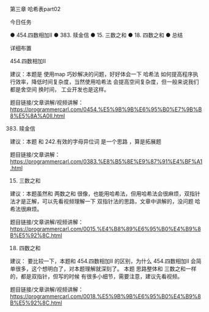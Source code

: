 第三章 哈希表part02 

 今日任务 

● 454.四数相加II 
● 383. 赎金信 
● 15. 三数之和 
● 18. 四数之和 
● 总结  

 详细布置 

 454.四数相加II 

建议：本题是 使用map 巧妙解决的问题，好好体会一下 哈希法 如何提高程序执行效率，降低时间复杂度，当然使用哈希法 会提高空间复杂度，但一般来说我们都是舍空间 换时间， 工业开发也是这样。

题目链接/文章讲解/视频讲解：https://programmercarl.com/0454.%E5%9B%9B%E6%95%B0%E7%9B%B8%E5%8A%A0II.html  


 383. 赎金信  

建议：本题 和 242.有效的字母异位词 是一个思路 ，算是拓展题 

题目链接/文章讲解：https://programmercarl.com/0383.%E8%B5%8E%E9%87%91%E4%BF%A1.html 


 15. 三数之和 

建议：本题虽然和 两数之和 很像，也能用哈希法，但用哈希法会很麻烦，双指针法才是正解，可以先看视频理解一下 双指针法的思路，文章中讲解的，没问题 哈希法很麻烦。 

题目链接/文章讲解/视频讲解：https://programmercarl.com/0015.%E4%B8%89%E6%95%B0%E4%B9%8B%E5%92%8C.html 

 18. 四数之和  

建议： 要比较一下，本题和 454.四数相加II 的区别，为什么 454.四数相加II 会简单很多，这个想明白了，对本题理解就深刻了。 本题 思路整体和 三数之和一样的，都是双指针，但写的时候 有很多小细节，需要注意，建议先看视频。 

题目链接/文章讲解/视频讲解：https://programmercarl.com/0018.%E5%9B%9B%E6%95%B0%E4%B9%8B%E5%92%8C.html 


